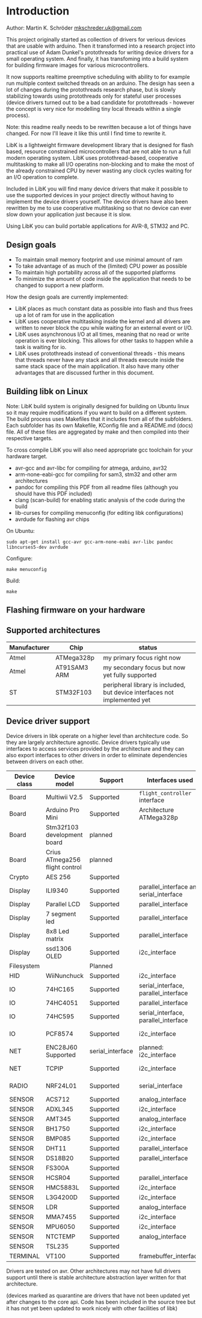 Introduction
============
Author: Martin K. Schröder <mkschreder.uk@gmail.com>

This project originally started as collection of drivers for verious devices
that are usable with arduino. Then it transformed into a research project into
practical use of Adam Dunkel's protothreads for writing device drivers for a
small operating system. And finally, it has transfoming into a build system for
building firmware images for various microcontrollers.  

It now supports realtime preemptive scheduling with ability to for example run
multiple context switched threads on an arduino. The design has seen a lot of
changes during the protothreads research phase, but is slowly stabilizing
towards using protothreads only for stateful user processes (device drivers
turned out to be a bad candidate for protothreads - however the concept is very
nice for modelling tiny local threads within a single process). 

Note: this readme really needs to be rewritten because a lot of things have
changed. For now I'll leave it like this until I find time to rewrite it. 

LibK is a lightweight firmware development library that is designed for flash
based, resource constrained microcontrollers that are not able to run a full
modern operating system. LibK uses protothread-based, cooperative multitasking
to make all I/O operatins non-blocking and to make the most of the already
constrained CPU by never wasting any clock cycles waiting for an I/O operation
to complete. 

Included in LibK you will find many device drivers that make it possible to use
the supported devices in your project directly without having to implement the
device drivers yourself. The device drivers have also been rewritten by me to
use cooperative multitasking so that no device can ever slow down your
application just because it is slow. 

Using LibK you can build portable applications for AVR-8, STM32 and PC. 


Design goals
------------

- To maintain small memory footprint and use minimal amount of ram
- To take advantage of as much of the (limited) CPU power as possible 
- To maintain high portability across all of the supported platforms
- To minimize the amount of code inside the application that needs to be
  changed to support a new platform. 

How the design goals are currently implemented: 

- LibK places as much constant data as possible into flash and thus frees up a
  lot of ram for use in the application
- LibK uses cooperative multitasking inside the kernel and all drivers are
  written to never block the cpu while waiting for an external event or I/O. 
- LibK uses asynchronous I/O at all times, meaning that no read or write
  operation is ever blocking. This allows for other tasks to happen while a
  task is waiting for io. 
- LibK uses protothreads instead of conventional threads - this means that
  threads never have any stack and all threads execute inside the same stack
  space of the main application. It also have many other advantages that are
  discussed further in this document. 

Building libk on Linux
----------------------

Note: LibK build system is originally designed for building on Ubuntu linux so
it may require modifications if you want to build on a different system. The
build process uses Makefiles that it includes from all of the subfolders. Each
subfolder has its own Makefile, KConfig file and a README.md (docs) file. All
of these files are aggregated by make and then compiled into their respective
targets. 

To cross compile LibK you will also need appropriate gcc toolchain for your
hardware target. 

* avr-gcc and avr-libc for compiling for atmega, arduino, avr32
* arm-none-eabi-gcc for compiling for sam3, stm32 and other arm architectures
* pandoc for compiling this PDF from all readme files (although you should have this PDF included)
* clang (scan-build) for enabling static analysis of the code during the build
* lib-curses for compiling menuconfig (for editing libk configurations)
* avrdude for flashing avr chips

On Ubuntu: 

	sudo apt-get install gcc-avr gcc-arm-none-eabi avr-libc pandoc libncurses5-dev avrdude

Configure: 

	make menuconfig

Build:

	make
	
Flashing firmware on your hardware
--------------------------

Supported architectures
------------------

| Manufacturer | Chip | status |
|--------------|------|--------|
| Atmel | ATMega328p | my primary focus right now |
| Atmel | AT91SAM3 ARM | my secondary focus but now yet fully supported |
| ST | STM32F103 | peripheral library is included, but device interfaces not implemented yet |

Device driver support
---------------------

Device drivers in libk operate on a higher level than architecture code. So
they are largely architecture agnostic. Device drivers typically use interfaces
to access services provided by the architecture and they can also export
interfaces to other drivers in order to eliminate dependencies between drivers
on each other.

| Device class | Device model | Support | Interfaces used | Interfaces exported |
|--------------|--------------|---------|-----------------|---------------------| 
| Board | Multiwii V2.5 | Supported | `flight_controller` interface | |
| Board | Arduino Pro Mini | Supported | Architecture ATMega328p | |
| Board | Stm32f103 development board | planned | | |
| Board | Crius ATmega256 flight control | planned | |  |
| Crypto | AES 256 | Supported |  | |
| Display | ILI9340 | Supported | parallel_interface and serial_interface | |
| Display | Parallel LCD | Supported | parallel_interface | |
| Display | 7 segment led | Supported | parallel_interface | |
| Display | 8x8 Led matrix | Supported | parallel_interface | |
| Display | ssd1306 OLED | Supported | i2c_interface | |
| Filesystem |  | Planned | | |
| HID | WiiNunchuck | Supported | i2c_interface | |
| IO | 74HC165 | Supported | serial_interface, parallel_interface | |
| IO | 74HC4051 | Supported | parallel_interface | |
| IO | 74HC595 | Supported | serial_interface, parallel_interface | |
| IO | PCF8574 | Supported | i2c_interface | planned: parallel_interface |
| NET | ENC28J60 Supported | serial_interface | planned: i2c_interface |
| NET | TCPIP | Supported | i2c_interface | planned: serial_interface |
| RADIO | NRF24L01 | Supported | serial_interface | planned: i2c_interface |
| SENSOR | ACS712 | Supported | analog_interface | |
| SENSOR | ADXL345 | Supported | i2c_interface | |
| SENSOR | AMT345 | Supported | analog_interface | |
| SENSOR | BH1750 | Supported | i2c_interface | |
| SENSOR | BMP085 | Supported | i2c_interface | |
| SENSOR | DHT11 | Supported | parallel_interface | |
| SENSOR | DS18B20 | Supported | parallel_interface | |
| SENSOR | FS300A | Supported | | |
| SENSOR | HCSR04 | Supported | parallel_interface | |
| SENSOR | HMC5883L | Supported | i2c_interface | |
| SENSOR | L3G4200D | Supported | i2c_interface | |
| SENSOR | LDR | Supported | analog_interface | |
| SENSOR | MMA7455 | Supported | i2c_interface | |
| SENSOR | MPU6050 | Supported | i2c_interface| |
| SENSOR | NTCTEMP | Supported | analog_interface | |
| SENSOR | TSL235 | Supported | | |
| TERMINAL | VT100 | Supported | framebuffer_interface | serial_interface |

Drivers are tested on avr. Other architectures may not have full drivers
support until there is stable architecture abstraction layer written for that
architecture. 

(devices marked as quarantine are drivers that have not been updated yet after
changes to the core api. Code has been included in the source tree but it has
not yet been updated to work nicely with other facilities of libk)


